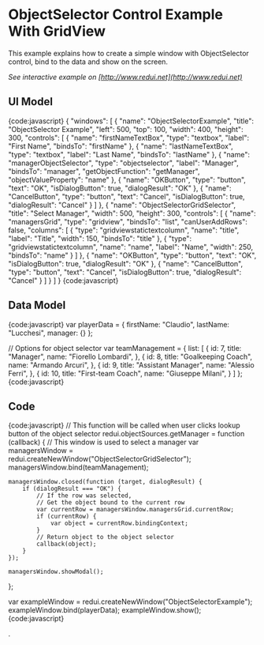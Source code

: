 # ObjectSelector Control Example With GridView

This example explains how to create a simple window with ObjectSelector control, bind to the data and show on the screen.

_See interactive example on [http://www.redui.net](http://www.redui.net)_

## UI Model

{code:javascript}
{
    "windows": [
        {
            "name": "ObjectSelectorExample",
            "title": "ObjectSelector Example",
            "left": 500,
            "top": 100,
            "width": 400,
            "height": 300,
            "controls": [
                {
                    "name": "firstNameTextBox",
                    "type": "textbox",
                    "label": "First Name",
                    "bindsTo": "firstName"
                },
                {
                    "name": "lastNameTextBox",
                    "type": "textbox",
                    "label": "Last Name",
                    "bindsTo": "lastName"
                },
                {
                    "name": "managerObjectSelector",
                    "type": "objectselector",
                    "label": "Manager",
                    "bindsTo": "manager",
                    "getObjectFunction": "getManager",
                    "objectValueProperty": "name"
                },
                {
                    "name": "OKButton",
                    "type": "button",
                    "text": "OK",
                    "isDialogButton": true,
                    "dialogResult": "OK"
                },
                {
                    "name": "CancelButton",
                    "type": "button",
                    "text": "Cancel",
                    "isDialogButton": true,
                    "dialogResult": "Cancel"
                }
            ]
        },
        {
            "name": "ObjectSelectorGridSelector",
            "title": "Select Manager",
            "width": 500,
            "height": 300,
            "controls": [
                {
                    "name": "managersGrid",
                    "type": "gridview",
                    "bindsTo": "list",
                    "canUserAddRows": false,
                    "columns": [
                        {
                            "type": "gridviewstatictextcolumn",
                            "name": "title",
                            "label": "Title",
                            "width": 150,
                            "bindsTo": "title"
                        },
                        {
                            "type": "gridviewstatictextcolumn",
                            "name": "name",
                            "label": "Name",
                            "width": 250,
                            "bindsTo": "name"
                        }
                    ]
                },
                {
                    "name": "OKButton",
                    "type": "button",
                    "text": "OK",
                    "isDialogButton": true,
                    "dialogResult": "OK"
                },
                {
                    "name": "CancelButton",
                    "type": "button",
                    "text": "Cancel",
                    "isDialogButton": true,
                    "dialogResult": "Cancel"
                }
            ]
        }
    ]
}
{code:javascript}

## Data Model

{code:javascript}
var playerData = {
	firstName: "Claudio",
	lastName: "Lucchesi",
	manager: {}
};

// Options for object selector
var teamManagement = {
	list: [
		{
			id: 7,
			title: "Manager",
			name: "Fiorello Lombardi",
		},
		{
			id: 8,
			title: "Goalkeeping Coach",
			name: "Armando Arcuri",
		},
		{
			id: 9,
			title: "Assistant Manager",
			name: "Alessio Ferri",
		},
		{
			id: 10,
			title: "First-team Coach",
			name: "Giuseppe Milani",
		}
	]
};
{code:javascript}

## Code

{code:javascript}
// This function will be called when user clicks lookup button of the object selector
redui.objectSources.getManager = function (callback) {
	// This window is used to select a manager
	var managersWindow = redui.createNewWindow("ObjectSelectorGridSelector");
	managersWindow.bind(teamManagement);

	managersWindow.closed(function (target, dialogResult) {
		if (dialogResult === "OK") {
			// If the row was selected,
			// Get the object bound to the current row
			var currentRow = managersWindow.managersGrid.currentRow;
			if (currentRow) {
				var object = currentRow.bindingContext;
			}
			// Return object to the object selector
			callback(object);
		}
	});

	managersWindow.showModal();
};

var exampleWindow = redui.createNewWindow("ObjectSelectorExample");
exampleWindow.bind(playerData);
exampleWindow.show();
{code:javascript}


.